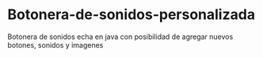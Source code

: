 # Botonera-de-sonidos-personalizada
Botonera de sonidos echa en java con posibilidad de agregar nuevos botones, sonidos y imagenes
